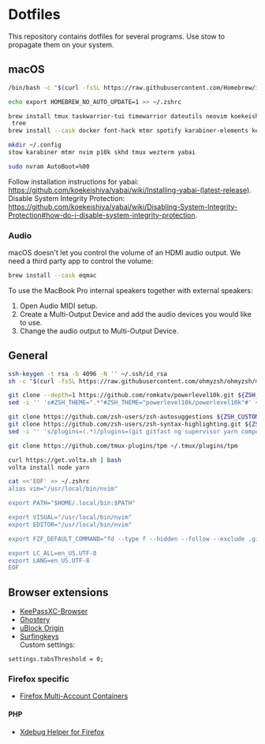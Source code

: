 # Dotfiles
This repository contains dotfiles for several programs. Use stow to propagate them on your system.

## macOS
```zsh
/bin/bash -c "$(curl -fsSL https://raw.githubusercontent.com/Homebrew/install/HEAD/install.sh)"

echo export HOMEBREW_NO_AUTO_UPDATE=1 >> ~/.zshrc

brew install tmux taskwarrior-tui timewarrior dateutils neovim koekeishiya/formulae/yabai koekeishiya/formulae/skhd stow htop jq skhd fzf fd trash-cli ripgrep bat tree-sitter mariadb php-cs-fixer
 tree
brew install --cask docker font-hack mtmr spotify karabiner-elements keepassxc wezterm

mkdir ~/.config
stow karabiner mtmr nvim p10k skhd tmux wezterm yabai

sudo nvram AutoBoot=%00
```

Follow installation instructions for yabai: <https://github.com/koekeishiya/yabai/wiki/Installing-yabai-(latest-release)>. Disable System Integrity Protection: <https://github.com/koekeishiya/yabai/wiki/Disabling-System-Integrity-Protection#how-do-i-disable-system-integrity-protection>.

### Audio
macOS doesn't let you control the volume of an HDMI audio output. We need a third party app to control the volume:
```zsh
brew install --cask eqmac
```

To use the MacBook Pro internal speakers together with external speakers:
1. Open Audio MIDI setup.
2. Create a Multi-Output Device and add the audio devices you would like to use.
3. Change the audio output to Multi-Output Device.

## General
```zsh
ssh-keygen -t rsa -b 4096 -N '' ~/.ssh/id_rsa
sh -c "$(curl -fsSL https://raw.githubusercontent.com/ohmyzsh/ohmyzsh/master/tools/install.sh)"

git clone --depth=1 https://github.com/romkatv/powerlevel10k.git ${ZSH_CUSTOM:-$HOME/.oh-my-zsh/custom}/themes/powerlevel10k
sed -i '' 's#ZSH_THEME=".*"#ZSH_THEME="powerlevel10k/powerlevel10k"#' ~/.zshrc

git clone https://github.com/zsh-users/zsh-autosuggestions ${ZSH_CUSTOM:-~/.oh-my-zsh/custom}/plugins/zsh-autosuggestions
git clone https://github.com/zsh-users/zsh-syntax-highlighting.git ${ZSH_CUSTOM:-~/.oh-my-zsh/custom}/plugins/zsh-syntax-highlighting
sed -i '' 's/plugins=(.*)/plugins=(git gitfast ng supervisor yarn composer docker docker-compose zsh-autosuggestions vi-mode fzf zsh-syntax-highlighting zsh-interactive-cd)/' ~/.zshrc

git clone https://github.com/tmux-plugins/tpm ~/.tmux/plugins/tpm

curl https://get.volta.sh | bash
volta install node yarn

cat <<'EOF' >> ~/.zshrc
alias vim="/usr/local/bin/nvim"

export PATH="$HOME/.local/bin:$PATH"

export VISUAL="/usr/local/bin/nvim"
export EDITOR="/usr/local/bin/nvim"

export FZF_DEFAULT_COMMAND="fd --type f --hidden --follow --exclude .git"

export LC_ALL=en_US.UTF-8
export LANG=en_US.UTF-8
EOF
```

## Browser extensions
- [KeePassXC-Browser](https://github.com/keepassxreboot/keepassxc-browser?tab=readme-ov-file#download-and-use)  
- [Ghostery](https://www.ghostery.com/ghostery-ad-blocker)  
- [uBlock Origin](https://github.com/gorhill/uBlock?tab=readme-ov-file#installation)  
- [Surfingkeys](https://github.com/brookhong/Surfingkeys?tab=readme-ov-file#installation)  
Custom settings:
```
settings.tabsThreshold = 0;
```


### Firefox specific
- [Firefox Multi-Account Containers](https://addons.mozilla.org/en-US/firefox/addon/multi-account-containers/)  

#### PHP
- [Xdebug Helper for Firefox](https://addons.mozilla.org/nl/firefox/addon/xdebug-helper-for-firefox/)  
